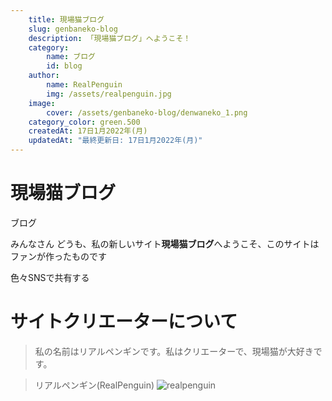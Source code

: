 ```yaml
---
    title: 現場猫ブログ
    slug: genbaneko-blog
    description: 「現場猫ブログ」へようこそ！ 
    category: 
        name: ブログ
        id: blog
    author:
        name: RealPenguin
        img: /assets/realpenguin.jpg
    image: 
        cover: /assets/genbaneko-blog/denwaneko_1.png
    category_color: green.500
    createdAt: 17日1月2022年(月)
    updatedAt: "最終更新日: 17日1月2022年(月)"
---
```


# 現場猫ブログ
<category>ブログ</category>

みんなさん どうも、私の新しいサイト**現場猫ブログ**へようこそ、このサイトはファンが作ったものです

<span>色々SNSで共有する</span>

<twitter></twitter>
<facebook></facebook>
<lineshare></lineshare>

# サイトクリエーターについて
> 私の名前はリアルペンギンです。私はクリエーターで、現場猫が大好きです。

> リアルペンギン(RealPenguin)
![realpenguin](/assets/realpenguin.jpg)